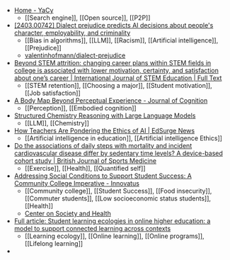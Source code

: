- [Home - YaCy](https://yacy.net/)
	- [[Search engine]], [[Open source]], [[P2P]]
- [[2403.00742] Dialect prejudice predicts AI decisions about people's character, employability, and criminality](https://arxiv.org/abs/2403.00742)
	- [[Bias in algorithms]], [[LLM]], [[Racism]], [[Artificial intelligence]], [[Prejudice]]
	- [valentinhofmann/dialect-prejudice](https://github.com/valentinhofmann/dialect-prejudice)
- [Beyond STEM attrition: changing career plans within STEM fields in college is associated with lower motivation, certainty, and satisfaction about one’s career | International Journal of STEM Education | Full Text](https://stemeducationjournal.springeropen.com/articles/10.1186/s40594-024-00475-6)
	- [[STEM retention]], [[Choosing a major]], [[Student motivation]], [[Job satisfaction]]
- [A Body Map Beyond Perceptual Experience - Journal of Cognition](https://journalofcognition.org/articles/10.5334/joc.347)
	- [[Perception]], [[Embodied cognition]]
- [Structured Chemistry Reasoning with Large Language Models](https://ozyyshr.github.io/StructChem/)
	- [[LLM]], [[Chemistry]]
- [How Teachers Are Pondering the Ethics of AI | EdSurge News](https://www.edsurge.com/news/2024-02-13-how-teachers-are-pondering-the-ethics-of-ai)
	- [[Artificial intelligence in education]], [[Artificial intelligence Ethics]]
- [Do the associations of daily steps with mortality and incident cardiovascular disease differ by sedentary time levels? A device-based cohort study | British Journal of Sports Medicine](https://bjsm.bmj.com/content/early/2024/01/24/bjsports-2023-107221)
	- [[Exercise]], [[Health]], [[Quantified self]]
- [Addressing Social Conditions to Support Student Success: A Community College Imperative - Innovatus](https://innovatusmagazine.com/addressing-social-conditions-to-support-student-success-a-community-college-imperative/)
	- [[Community college]], [[Student Success]], [[Food insecurity]], [[Commuter students]], [[Low socioeconomic status students]], [[Health]]
	- [Center on Society and Health](https://societyhealth.vcu.edu/work/the-projects/mapping-life-expectancy.html#gsc.tab=0)
- [Full article: Student learning ecologies in online higher education: a model to support connected learning across contexts](https://www.tandfonline.com/doi/full/10.1080/07294360.2021.2014408)
	- [[Learning ecology]], [[Online learning]], [[Online programs]], [[Lifelong learning]]
-
